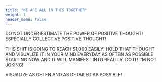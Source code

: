 ```yaml
---
title: "WE ARE ALL IN THIS TOGETHER"
weight: 1
header_menu: false
---
```


DO NOT UNDER ESTIMATE THE POWER OF POSITIVE THOUGHT! ESPECIALLY COLLECTIVE POSITIVE THOUGHT!

THIS SHIT IS GOING TO REACH $1,000 EASILY!
HOLD THAT THOUGHT AND VISUALIZE IT IN YOUR MIND EVERYDAY AS OFTEN AS POSSIBLE STARTING NOW AND IT WILL MANIFEST INTO REALITY. DO IT! I'M NOT JOKING!

VISUALIZE AS OFTEN AND AS DETAILED AS POSSIBLE!
